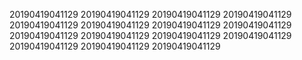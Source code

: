 20190419041129
20190419041129
20190419041129
20190419041129
20190419041129
20190419041129
20190419041129
20190419041129
20190419041129
20190419041129
20190419041129
20190419041129
20190419041129
20190419041129
20190419041129
